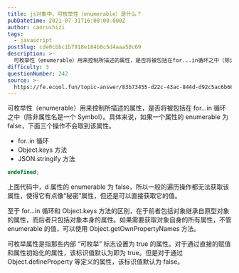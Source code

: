 ```yaml
---
title: js对象中，可枚举性（enumerable）是什么？
pubDatetime: 2021-07-31T16:00:00.000Z
author: caorushizi
tags:
  - javascript
postSlug: cde0cbbc1b7918e184b0c5d4aaa50c69
description: >-
  可枚举性（enumerable）用来控制所描述的属性，是否将被包括在for...in循环之中（除非属性名是一个Symbol）。具体来说，如果一个属性的enumerable为false，下面三个操作不会
difficulty: 3
questionNumber: 242
source: >-
  https://fe.ecool.fun/topic-answer/83b73455-d22c-43ac-844d-d92c5ac6b662?orderBy=updateTime&order=desc&tagId=10
---
```


可枚举性（enumerable）用来控制所描述的属性，是否将被包括在 for...in 循环之中（除非属性名是一个 Symbol）。具体来说，如果一个属性的 enumerable 为 false，下面三个操作不会取到该属性。

- for..in 循环
- Object.keys 方法
- JSON.stringify 方法

```typescript
undefined;
```

上面代码中，d 属性的 enumerable 为 false，所以一般的遍历操作都无法获取该属性，使得它有点像“秘密”属性，但还是可以直接获取它的值。

至于 for...in 循环和 Object.keys 方法的区别，在于前者包括对象继承自原型对象的属性，而后者只包括对象本身的属性。如果需要获取对象自身的所有属性，不管 enumerable 的值，可以使用 Object.getOwnPropertyNames 方法。

可枚举属性是指那些内部 “可枚举” 标志设置为 true 的属性。对于通过直接的赋值和属性初始化的属性，该标识值默认为即为 true。但是对于通过 Object.defineProperty 等定义的属性，该标识值默认为 false。
